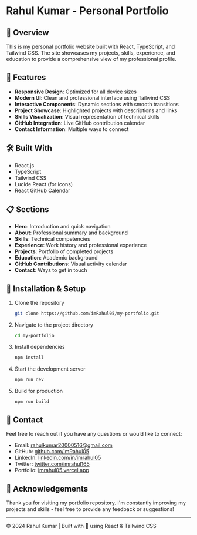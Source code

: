 # Rahul Kumar - Personal Portfolio

## 🌟 Overview

This is my personal portfolio website built with React, TypeScript, and Tailwind CSS. The site showcases my projects, skills, experience, and education to provide a comprehensive view of my professional profile.

## 🚀 Features

- **Responsive Design**: Optimized for all device sizes
- **Modern UI**: Clean and professional interface using Tailwind CSS
- **Interactive Components**: Dynamic sections with smooth transitions
- **Project Showcase**: Highlighted projects with descriptions and links
- **Skills Visualization**: Visual representation of technical skills
- **GitHub Integration**: Live GitHub contribution calendar
- **Contact Information**: Multiple ways to connect

## 🛠️ Built With

- React.js
- TypeScript
- Tailwind CSS
- Lucide React (for icons)
- React GitHub Calendar

## 📋 Sections

- **Hero**: Introduction and quick navigation
- **About**: Professional summary and background
- **Skills**: Technical competencies
- **Experience**: Work history and professional experience
- **Projects**: Portfolio of completed projects
- **Education**: Academic background
- **GitHub Contributions**: Visual activity calendar
- **Contact**: Ways to get in touch

## 🔧 Installation & Setup

1. Clone the repository
   ```bash
   git clone https://github.com/imRahul05/my-portfolio.git
   ```

2. Navigate to the project directory
   ```bash
   cd my-portfolio
   ```

3. Install dependencies
   ```bash
   npm install
   ```

4. Start the development server
   ```bash
   npm run dev
   ```

5. Build for production
   ```bash
   npm run build
   ```

## 📱 Contact

Feel free to reach out if you have any questions or would like to connect:

- Email: rahulkumar20000516@gmail.com
- GitHub: [github.com/imRahul05](https://github.com/imRahul05)
- LinkedIn: [linkedin.com/in/imrahul05](https://linkedin.com/in/imrahul05)
- Twitter: [twitter.com/imrahul165](https://twitter.com/imrahul165)
- Portfolio: [imrahul05.vercel.app](https://imrahul05.vercel.app/)

## 🙏 Acknowledgements

Thank you for visiting my portfolio repository. I'm constantly improving my projects and skills - feel free to provide any feedback or suggestions!

---

© 2024 Rahul Kumar | Built with 💙 using React & Tailwind CSS
